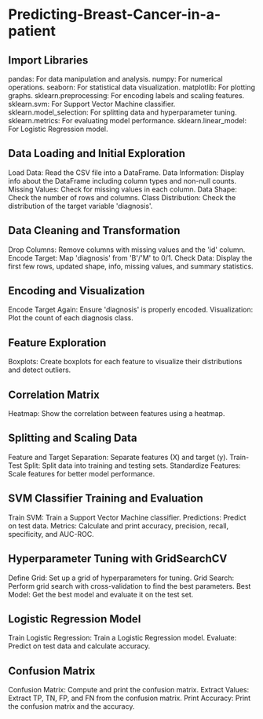# Predicting-Breast-Cancer-in-a-patient
## Import Libraries
pandas: For data manipulation and analysis. 
numpy: For numerical operations. 
seaborn: For statistical data visualization. 
matplotlib: For plotting graphs. 
sklearn.preprocessing: For encoding labels and scaling features. 
sklearn.svm: For Support Vector Machine classifier. 
sklearn.model_selection: For splitting data and hyperparameter tuning. 
sklearn.metrics: For evaluating model performance. 
sklearn.linear_model: For Logistic Regression model.

## Data Loading and Initial Exploration
Load Data: Read the CSV file into a DataFrame. 
Data Information: Display info about the DataFrame including column types and non-null counts. Missing Values: Check for missing values in each column. 
Data Shape: Check the number of rows and columns. 
Class Distribution: Check the distribution of the target variable 'diagnosis'.

## Data Cleaning and Transformation
Drop Columns: Remove columns with missing values and the 'id' column. 
Encode Target: Map 'diagnosis' from 'B'/'M' to 0/1. 
Check Data: Display the first few rows, updated shape, info, missing values, and summary statistics.

## Encoding and Visualization
Encode Target Again: Ensure 'diagnosis' is properly encoded. 
Visualization: Plot the count of each diagnosis class.

## Feature Exploration
Boxplots: Create boxplots for each feature to visualize their distributions and detect outliers.

## Correlation Matrix
Heatmap: Show the correlation between features using a heatmap.

## Splitting and Scaling Data
Feature and Target Separation: Separate features (X) and target (y). 
Train-Test Split: Split data into training and testing sets. 
Standardize Features: Scale features for better model performance.

## SVM Classifier Training and Evaluation
Train SVM: Train a Support Vector Machine classifier. 
Predictions: Predict on test data. 
Metrics: Calculate and print accuracy, precision, recall, specificity, and AUC-ROC.

## Hyperparameter Tuning with GridSearchCV

Define Grid: Set up a grid of hyperparameters for tuning. 
Grid Search: Perform grid search with cross-validation to find the best parameters. 
Best Model: Get the best model and evaluate it on the test set.

## Logistic Regression Model
Train Logistic Regression: Train a Logistic Regression model.
Evaluate: Predict on test data and calculate accuracy.

## Confusion Matrix
Confusion Matrix: Compute and print the confusion matrix. 
Extract Values: Extract TP, TN, FP, and FN from the confusion matrix. 
Print Accuracy: Print the confusion matrix and the accuracy.
